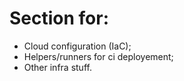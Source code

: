 # Section for:
- Cloud configuration (IaC);
- Helpers/runners for ci deployement;
- Other infra stuff.